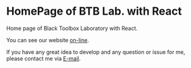 # HomePage of BTB Lab. with React

Home page of Black Toolbox Laboratory with React.

You can see our website [on-line](https://blacktoolboxlaboratory.github.io/react/v2).

If you have any great idea to develop and any question or issue for me, please contact me via [E-mail](mailto:vannoel@cogman.org).